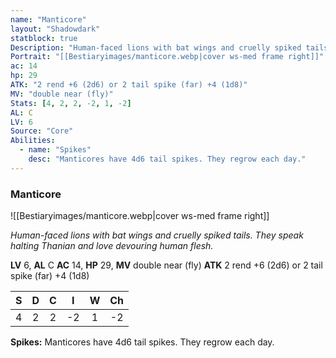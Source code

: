 ```yaml
---
name: "Manticore"
layout: "Shadowdark"
statblock: true
Description: "Human-faced lions with bat wings and cruelly spiked tails. They speak halting Thanian and love devouring human flesh."
Portrait: "[[Bestiaryimages/manticore.webp|cover ws-med frame right]]"
ac: 14
hp: 29
ATK: "2 rend +6 (2d6) or 2 tail spike (far) +4 (1d8)"
MV: "double near (fly)"
Stats: [4, 2, 2, -2, 1, -2]
AL: C
LV: 6
Source: "Core"
Abilities:
  - name: "Spikes"
    desc: "Manticores have 4d6 tail spikes. They regrow each day."
---
```


### Manticore

![[Bestiaryimages/manticore.webp|cover ws-med frame right]]

_Human-faced lions with bat wings and cruelly spiked tails. They speak halting Thanian and love devouring human flesh._

**LV** 6, **AL** C
**AC** 14, **HP** 29, **MV** double near (fly)
**ATK** 2 rend +6 (2d6) or 2 tail spike (far) +4 (1d8)

|  S  |  D  |  C  |  I  |  W  |  Ch  |
|:---:|:---:|:---:|:---:|:---:|:----:|
| 4 | 2 | 2 | -2 | 1 | -2 |

**Spikes:** Manticores have 4d6 tail spikes. They regrow each day.

